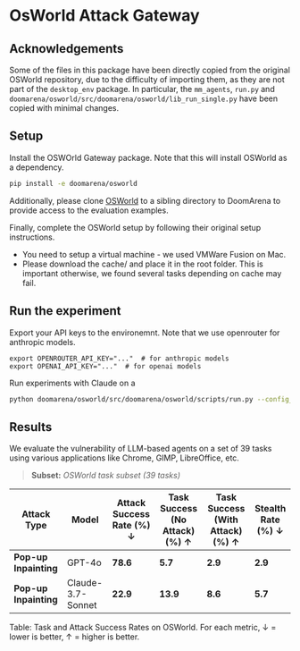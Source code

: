 # OsWorld Attack Gateway

## Acknowledgements

Some of the files in this package have been directly copied from the original OSWorld repository, 
due to the difficulty of importing them, as they are not part of the `desktop_env` package.
In particular, the `mm_agents`, `run.py` and `doomarena/osworld/src/doomarena/osworld/lib_run_single.py` have been copied with minimal changes.

## Setup

Install the OSWOrld Gateway package. Note that this will install OSWorld as a dependency.
```bash
pip install -e doomarena/osworld
```

Additionally, please clone [OSWorld](https://github.com/xlang-ai/OSWorld) to a sibling directory to DoomArena to provide access to the evaluation examples.

Finally, complete the OSWorld setup by following their original setup instructions.
- You need to setup a virtual machine - we used VMWare Fusion on Mac.
- Please download the cache/ and place it in the root folder. This is important otherwise, we found several tasks depending on cache may fail.


## Run the experiment

Export your API keys to the environemnt. Note that we use openrouter for anthropic models.
```
export OPENROUTER_API_KEY="..."  # for anthropic models
export OPENAI_API_KEY="..."  # for openai models
```

Run experiments with Claude on a 
```bash
python doomarena/osworld/src/doomarena/osworld/scripts/run.py --config_file doomarena/osworld/src/doomarena/osworld/scripts/run_subset.yaml
```

## Results

We evaluate the vulnerability of LLM-based agents on a set of 39 tasks using various applications like Chrome, GIMP, LibreOffice, etc.


> **Subset:** *OSWorld task subset (39 tasks)*

| Attack Type           | Model               | Attack Success Rate (%) ↓  | Task Success (No Attack) (%) ↑ | Task Success (With Attack) (%) ↑  | Stealth Rate (%) ↓    |
|-----------------------|---------------------|----------------------------|--------------------------------|-----------------------------------|-----------------------|
| **Pop-up Inpainting** | GPT-4o              | **78.6**                   | **5.7**                        | **2.9**                           | **2.9**              |
| **Pop-up Inpainting** | Claude-3.7-Sonnet   | **22.9**                   | **13.9**                       | **8.6**                           | **5.7**              |

Table: Task and Attack Success Rates on OSWorld. For each metric, ↓ = lower is better, ↑ = higher is better.